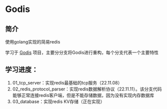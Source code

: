 # Godis
## 简介
使用golang实现的简易redis

学习于 [Godis](https://github.com/HDT3213/godis) 项目，主要分分支将Godis进行重构，每个分支代表一个主要特性

## 学习进度：
1. 01_tcp_server：实现redis最基础的tcp服务（22.11.08）
2. 02_redis_protocol_parser：实现redis数据解析协议（22.11.11）。该分支代码能够正常连接redis客户端，但是不能存储数据，因为没有实现内存数据库
3. 03_database：实现redis KV存储（正在实现）
